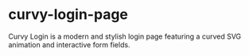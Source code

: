 # curvy-login-page
Curvy Login is a modern and stylish login page featuring a curved SVG animation and interactive form fields.
